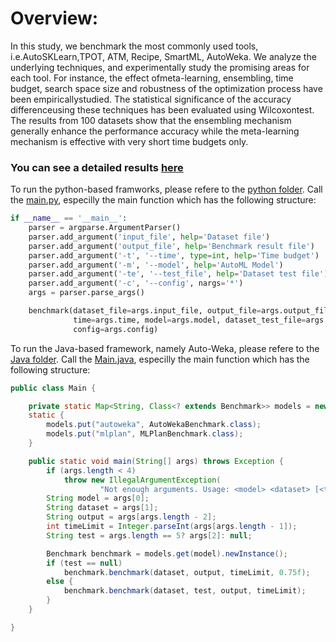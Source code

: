 # Overview:
In this study, we benchmark the most commonly used tools, i.e.AutoSKLearn,TPOT, ATM, Recipe, SmartML, AutoWeka. We analyze the underlying techniques, and experimentally study the promising areas for each tool. For instance, the effect ofmeta-learning, ensembling, time budget, search space size and robustness of the optimization process have been empiricallystudied. The statistical significance of the accuracy differenceusing these techniques has been evaluated using Wilcoxontest. The results from 100 datasets show that the ensembling mechanism generally enhance the performance accuracy while the meta-learning mechanism is effective with very short time budgets only.


### You can see a detailed results [here](https://datasystemsgrouput.github.io/AutoMLBench/)

To run the python-based framworks, please refere to the [python folder](https://github.com/DataSystemsGroupUT/AutoMLBench/blob/master/python/). Call the [main.py](https://github.com/DataSystemsGroupUT/AutoMLBench/blob/master/python/main.py), especilly the main function which has the following structure:

```python
if __name__ == '__main__':
    parser = argparse.ArgumentParser()
    parser.add_argument('input_file', help='Dataset file')
    parser.add_argument('output_file', help='Benchmark result file')
    parser.add_argument('-t', '--time', type=int, help='Time budget')
    parser.add_argument('-m', '--model', help='AutoML Model')
    parser.add_argument('-te', '--test_file', help='Dataset test file')
    parser.add_argument('-c', '--config', nargs='*')
    args = parser.parse_args()

    benchmark(dataset_file=args.input_file, output_file=args.output_file,
              time=args.time, model=args.model, dataset_test_file=args.test_file,
              config=args.config)
```

To run the Java-based framework, namely Auto-Weka, please refere to the [Java folder](https://github.com/DataSystemsGroupUT/AutoMLBench/tree/master/java). Call the [Main.java](https://github.com/DataSystemsGroupUT/AutoMLBench/blob/master/java/src/main/java/ee/ut/bigdata/Main.java), especilly the main function which has the following structure:

```java
public class Main {

	private static Map<String, Class<? extends Benchmark>> models = new HashMap<>();
	static {
		models.put("autoweka", AutoWekaBenchmark.class);
		models.put("mlplan", MLPlanBenchmark.class);
	}

	public static void main(String[] args) throws Exception {
		if (args.length < 4)
			throw new IllegalArgumentException(
					"Not enough arguments. Usage: <model> <dataset> [<test>] <output> <timeLimit>");
		String model = args[0];
		String dataset = args[1];
		String output = args[args.length - 2];
		int timeLimit = Integer.parseInt(args[args.length - 1]);
		String test = args.length == 5? args[2]: null;

		Benchmark benchmark = models.get(model).newInstance();
		if (test == null)
			benchmark.benchmark(dataset, output, timeLimit, 0.75f);
		else {
			benchmark.benchmark(dataset, test, output, timeLimit);
		}
	}

}
```

